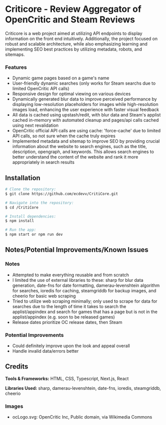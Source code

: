 # Criticore - Review Aggregator of OpenCritic and Steam Reviews

Criticore is a web project aimed at utilizing API endpoints to display information on the front end intuitively. Additionally, the project focused on robust and scalable architecture, while also emphasizing learning and implementing SEO best practices by utilizing metadata, robots, and sitemaps.

### Features

- Dynamic game pages based on a game's name
- User-friendly dynamic searches (only works for Steam searchs due to limited OpenCritic API calls)
- Responsive design for optimal viewing on various devices
- Dynamically generated blur data to improve perceived performance by displaying low-resolution placeholders for images while high-resolution images load, enhancing the user experience with faster visual feedback
- All data is cached using upstash/redit, with blur data and Steam's applist cached in-memory with automated cleanup and pages/api calls cached using next revalidation
- OpenCritic official API calls are using cache: 'force-cache' due to limited API calls, so not sure when the cache truly expires
- Implemented metadata and sitemap to improve SEO by providing crucial information about the website to search engines, such as the title, description, opengraph, and keywords. This allows search engines to better understand the content of the website and rank it more appropriately in search results

## Installation

```bash
# Clone the repository:
$ git clone https://github.com/ecdevv/CritiCore.git

# Navigate into the repository:
$ cd /CritiCore

# Install dependencies:
$ npm install

# Run the app:
$ npm start or npm run dev
```

## Notes/Potential Improvements/Known Issues

### Notes

- Attempted to make everything reusable and from scratch
- I limited the use of external libraries to these: sharp for blur data generation, date-fns for date formatting, damerau-levenshtein algorithm for searches, ioredis for caching, steamgriddb for backup images, and cheerio for basic web scraping
- Tried to utilize web scraping minimally; only used to scrape for data for searches due to the length of time it takes to search the applist/appindex and search for games that has a page but is not in the applist/appindex (e.g. soon to be released games)
- Release dates prioritize OC release dates, then Steam

### Potential Improvements

- Could definitely improve upon the look and appeal overall
- Handle invalid data/errors better

## Credits

<strong>Tools & Frameworks:</strong> HTML, CSS, Typescript, Next.js, React

<strong>Libraries Used:</strong> sharp, damerau-levenshtein, date-fns, ioredis, steamgriddb, cheerio 

### Images
  - ocLogo.svg: OpenCritic Inc, Public domain, via Wikimedia Commons